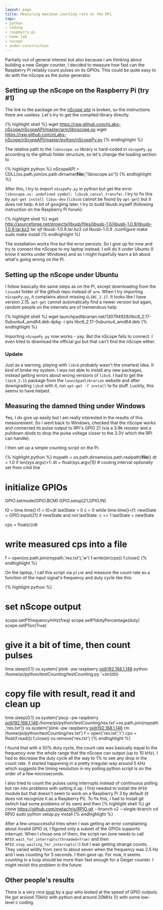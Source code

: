 ```yaml
---
layout: page
title: Measuring maximum counting rate on the RPi
tags:
- python
- coding
- raspberry-pi
- home-lab
- nscope
- under-construction
---
```


Partially out of general interest but also because I am thinking about building a new Geiger counter, I decided to measure how fast can the Raspberry Pi reliably count pulses on its GPIOs. This could be quite easy to do with the nScope as the pulse generator.

## Setting up the nScope on the Raspberry Pi (try #1)

The link to the package on the [nScope site](http://www.nscope.org/nscope-on-raspberry-pi/) is broken, so the instructions there are useless. Let's try to get the compiled library directly.

{% highlight shell %}
wget https://raw.github.com/nLabs-nScope/nScopeAPI/master/arm/libnscope.so
wget https://raw.github.com/nLabs-nScope/nScopeAPI/master/python/nScopePy.py
{% endhighlight %}

The relative path to the `libnscope.so` library is hard-coded in `nScopePy.py` according to the github folder structure, so let's change the loading section to

{% highlight python %}
nScopeAPI = CDLL(os.path.join(os.path.dirname(__file__),"libnscope.so"))
{% endhighlight %}

After this, I try to import `nScopePy.py` in python but get the error `libnscope.so: undefined symbol: libusb_cancel_transfer`. I try to fix this by `apt-get install libus-dev` (`libusb` cannot be found by `apt-get`) but it does not help. A bit of googling later, I try to build libusb myself (following instruction on the Raspberry Pi forum):

{% highlight shell %}
wget http://sourceforge.net/projects/libusb/files/libusb-1.0/libusb-1.0.9/libusb-1.0.9.tar.bz2
tar xjf libusb-1.0.9.tar.bz2
cd libusb-1.0.9
./configure
make
sudo make install
{% endhighlight %}

The installation works fine but the error persists. So I give up for now and try to connect the nScope to my laptop instead. I will do it under Ubuntu (I know it works under Windows) and so I might hopefully learn a bit about what's going wrong on the Pi. 


## Setting up the nScope under Ubuntu

I follow basically the same steps as on the Pi, except downloading from the `linux64` folder of the github repo instead of `arm`. When I try importing `nScopePy.py`, it complains about missing `GLIBC_2.17`. It looks like I have version 2.15. `apt-get` cannot automatically find a newer version but again, random people on the internets are of tremendous help:

{% highlight shell %}
wget launchpadlibrarian.net/130794928/libc6_2.17-0ubuntu4_amd64.deb
dpkg -i ipts libc6_2.17-0ubuntu4_amd64.deb
{% endhighlight %}

Importing `nScopePy.py` now works - yay. But the nScope fails to connect. I even tried to download the official gui but that can't find the nScope either.

### Update

Just as a warning, playing with `libc6` probably wasn't the smartest idea. It kind of broke my system. I was not able to install any new packages, instead getting errors about wrong versions of `libc6`. I had to get the `libc6_2.15` package from the `launchpadlibrarian` website and after downgrading `libc6` with it, run `apt-get -f install` to fix stuff. Luckily, this seems to have helped. 

## Measuring the damned thing under Windows

Yes, I do give up easily but I am really interested in the results of this measurement. So I went back to Windows, checked that the nScope works and connected its pulse output to RPi's GPIO 21 (via a 3.9k resistor and a pulldown diode to drop the pulse voltage closer to the 3.3V which the RPi can handle).

I then set up a simple counting script on the Pi:

{% highlight python %}
mypath = os.path.dirname(os.path.realpath(__file__))
dt = 1.0
if len(sys.argv)>1: dt = float(sys.argv[1]) # couting interval optionally set from cmd line

# initialize GPIOs
GPIO.setmode(GPIO.BCM)
GPIO.setup(21,GPIO.IN)

t0 = time.time()
t1 = t0+dt
lastState = 0
c = 0
while time.time()<t1:
  newState = GPIO.input(21)
  if newState and not lastState: c += 1
  lastState = newState

cps = float(c)/dt

# write measured cps into a file
f = open(os.path.join(mypath,'res.txt'),'w')
f.write(str(cps))
f.close()
{% endhighlight %}

On the laptop, I call this script via `plink` and measure the count rate as a function of the input signal's frequency and duty cycle like this:

{% highlight python %}
# set nScope output
scope.setP1frequencyInHz(freq)
scope.setP1dutyPercentage(duty)
scope.setP1on(True)

# give it a bit of time, then count pulses
time.sleep(0.1)
os.system('plink -pw raspberry pi@192.168.1.146 python /home/pi/python/testCounting/testCounting.py '+str(dt))

# copy file with result, read it and clean up
time.sleep(0.1)
os.system('pscp -pw raspberry pi@192.168.1.146:/home/pi/python/testCounting/res.txt'+os.path.join(mypath,'res.txt'))
os.system('plink -pw raspberry pi@192.168.1.146 rm /home/pi/python/testCounting/res.txt')
f = open('res.txt','r')
cps = float(f.read())
f.close()
os.remove('res.txt')
{% endhighlight %}

I found that with a 50% duty cycle, the count rate was basically equal to the frequency over the whole range that the nScope can output (up to 10 kHz). I had to decrease the duty cycle all the way to 1% to see any drop in the count rate. It started happening in a pretty irregular way around 5 kHz which suggests the timing resolution in my polling python script is on the order of a few microseconds.

I also tried to count the pulses using interrupts instead of continuous polling but ran into problems with setting it up. I first needed to install the `RPIO` module but that doesn't seem to work on a Raspberry Pi 3 by default (it does not recognize it as a Raspberry Pi). To fix this, I had to install git (which had some problems of its own) and then
{% highlight shell %}
git clone https://github.com/metachris/RPIO.git --branch v2 --single-branch
cd RPIO
sudo python setup.py install
{% endhighlight %}

After a few unsuccessful tries when I was getting an error complaining about invalid GPIO id, I figured only a subset of the GPIOs supports interrupt. When I chose one of them, the script ran (one needs to call `RPIO.wait_for_interrupts(threaded=True)` and then `RPIO.stop_waiting_for_interrupts()`) but I was getting strange counts. They varied wildly from zero to about seven when the frequency was 2.5 Hz and I was counting for 5 seconds. I then gave up. For now, it seems counting in a loop should be more than fast enough for a Geiger counter. I might revisit this problem in the future.

## Other people's results

There is a very nice [post](http://codeandlife.com/2012/07/03/benchmarking-raspberry-pi-gpio-speed/) by a guy who looked at the speed of GPIO _outputs_. He got around 70kHz with python and around 20MHz (!) with some low-level c coding.
